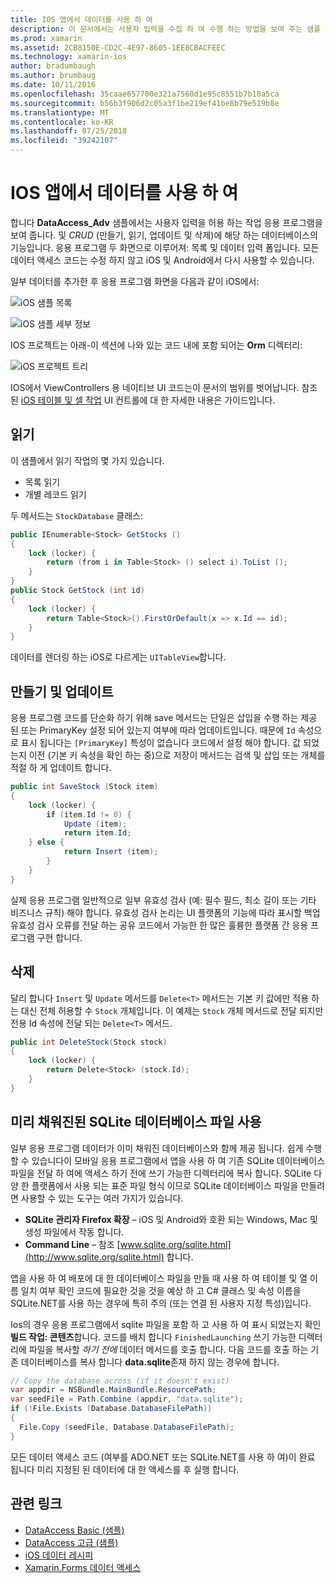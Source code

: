 ```yaml
---
title: IOS 앱에서 데이터를 사용 하 여
description: 이 문서에서는 사용자 입력을 수집 하 여 수행 하는 방법을 보여 주는 샘플 만들기 DataAccess_Adv 설명, 읽기, 업데이트 및 삭제 (CRUD) 데이터베이스 Xamarin.iOS 앱에 대 한 작업입니다.
ms.prod: xamarin
ms.assetid: 2CB8150E-CD2C-4E97-8605-1EE8CBACFEEC
ms.technology: xamarin-ios
author: bradumbaugh
ms.author: brumbaug
ms.date: 10/11/2016
ms.openlocfilehash: 35caae657700e321a7560d1e95c8551b7b10a5ca
ms.sourcegitcommit: b56b3f906d2c05a3f1be219ef41be8b79e519b8e
ms.translationtype: MT
ms.contentlocale: ko-KR
ms.lasthandoff: 07/25/2018
ms.locfileid: "39242107"
---
```

# <a name="using-data-in-an-ios-app"></a>IOS 앱에서 데이터를 사용 하 여

합니다 **DataAccess_Adv** 샘플에서는 사용자 입력을 허용 하는 작업 응용 프로그램을 보여 줍니다. 및 *CRUD* (만들기, 읽기, 업데이트 및 삭제)에 해당 하는 데이터베이스의 기능입니다. 응용 프로그램 두 화면으로 이루어져: 목록 및 데이터 입력 폼입니다. 모든 데이터 액세스 코드는 수정 하지 않고 iOS 및 Android에서 다시 사용할 수 있습니다.

일부 데이터를 추가한 후 응용 프로그램 화면을 다음과 같이 iOS에서:

 ![](using-data-in-an-app-images/image9.png "iOS 샘플 목록")

 ![](using-data-in-an-app-images/image10.png "iOS 샘플 세부 정보")

IOS 프로젝트는 아래-이 섹션에 나와 있는 코드 내에 포함 되어는 **Orm** 디렉터리:

 ![](using-data-in-an-app-images/image13.png "iOS 프로젝트 트리")

IOS에서 ViewControllers 용 네이티브 UI 코드는이 문서의 범위를 벗어납니다.
참조 된 [iOS 테이블 및 셀 작업](~/ios/user-interface/controls/tables/index.md) UI 컨트롤에 대 한 자세한 내용은 가이드입니다.

## <a name="read"></a>읽기

이 샘플에서 읽기 작업의 몇 가지 있습니다.

-  목록 읽기
-  개별 레코드 읽기


두 메서드는 `StockDatabase` 클래스:

```csharp
public IEnumerable<Stock> GetStocks ()
{
    lock (locker) {
        return (from i in Table<Stock> () select i).ToList ();
    }
}
public Stock GetStock (int id)
{
    lock (locker) {
        return Table<Stock>().FirstOrDefault(x => x.Id == id);
    }
}
```

데이터를 렌더링 하는 iOS로 다르게는 `UITableView`합니다.

## <a name="create-and-update"></a>만들기 및 업데이트

응용 프로그램 코드를 단순화 하기 위해 save 메서드는 단일은 삽입을 수행 하는 제공 된 또는 PrimaryKey 설정 되어 있는지 여부에 따라 업데이트입니다. 때문에 `Id` 속성으로 표시 됩니다는 `[PrimaryKey]` 특성이 없습니다 코드에서 설정 해야 합니다.
값 되었는지 이전 (기본 키 속성을 확인 하는 중)으로 저장이 메서드는 검색 및 삽입 또는 개체를 적절 하 게 업데이트 합니다.

```csharp
public int SaveStock (Stock item)
{
    lock (locker) {
        if (item.Id != 0) {
            Update (item);
            return item.Id;
    } else {
            return Insert (item);
        }
    }
}
```



실제 응용 프로그램 일반적으로 일부 유효성 검사 (예: 필수 필드, 최소 길이 또는 기타 비즈니스 규칙) 해야 합니다.
유효성 검사 논리는 UI 플랫폼의 기능에 따라 표시할 백업 유효성 검사 오류를 전달 하는 공유 코드에서 가능한 한 많은 훌륭한 플랫폼 간 응용 프로그램 구현 합니다.

## <a name="delete"></a>삭제

달리 합니다 `Insert` 및 `Update` 메서드를 `Delete<T>` 메서드는 기본 키 값에만 적용 하는 대신 전체 허용할 수 `Stock` 개체입니다.
이 예제는 `Stock` 개체 메서드로 전달 되지만 전용 Id 속성에 전달 되는 `Delete<T>` 메서드.

```csharp
public int DeleteStock(Stock stock)
{
    lock (locker) {
        return Delete<Stock> (stock.Id);
    }
}
```

## <a name="using-a-pre-populated-sqlite-database-file"></a>미리 채워진된 SQLite 데이터베이스 파일 사용

일부 응용 프로그램 데이터가 이미 채워진 데이터베이스와 함께 제공 됩니다.
쉽게 수행할 수 있습니다이 모바일 응용 프로그램에서 앱을 사용 하 여 기존 SQLite 데이터베이스 파일을 전달 하 여에 액세스 하기 전에 쓰기 가능한 디렉터리에 복사 합니다. SQLite 다양 한 플랫폼에서 사용 되는 표준 파일 형식 이므로 SQLite 데이터베이스 파일을 만들려면 사용할 수 있는 도구는 여러 가지가 있습니다.

-  **SQLite 관리자 Firefox 확장** – iOS 및 Android와 호환 되는 Windows, Mac 및 생성 파일에서 작동 합니다.
-  **Command Line** – 참조 [www.sqlite.org/sqlite.html](http://www.sqlite.org/sqlite.html) 합니다.


앱을 사용 하 여 배포에 대 한 데이터베이스 파일을 만들 때 사용 하 여 테이블 및 열 이름 일치 여부 확인 코드에 필요한 것을 것을 예상 하 고 C# 클래스 및 속성 이름을 SQLite.NET를 사용 하는 경우에 특히 주의 (또는 연결 된 사용자 지정 특성)입니다.

Ios의 경우 응용 프로그램에서 sqlite 파일을 포함 하 고 사용 하 여 표시 되었는지 확인 **빌드 작업: 콘텐츠**합니다. 코드를 배치 합니다 `FinishedLaunching` 쓰기 가능한 디렉터리에 파일을 복사할 *하기 전에* 데이터 메서드를 호출 합니다. 다음 코드를 호출 하는 기존 데이터베이스를 복사 합니다 **data.sqlite**존재 하지 않는 경우에 합니다.

```csharp
// Copy the database across (if it doesn't exist)
var appdir = NSBundle.MainBundle.ResourcePath;
var seedFile = Path.Combine (appdir, "data.sqlite");
if (!File.Exists (Database.DatabaseFilePath))
{
  File.Copy (seedFile, Database.DatabaseFilePath);
}
```

모든 데이터 액세스 코드 (여부를 ADO.NET 또는 SQLite.NET를 사용 하 여)이 완료 됩니다 미리 지정된 된 데이터에 대 한 액세스를 후 실행 합니다.


## <a name="related-links"></a>관련 링크

- [DataAccess Basic (샘플)](https://github.com/xamarin/mobile-samples/tree/master/DataAccess/Basic)
- [DataAccess 고급 (샘플)](https://github.com/xamarin/mobile-samples/tree/master/DataAccess/Advanced)
- [iOS 데이터 레시피](https://github.com/xamarin/recipes/tree/master/Recipes/ios/data/sqlite)
- [Xamarin.Forms 데이터 액세스](~/xamarin-forms/app-fundamentals/databases.md)
